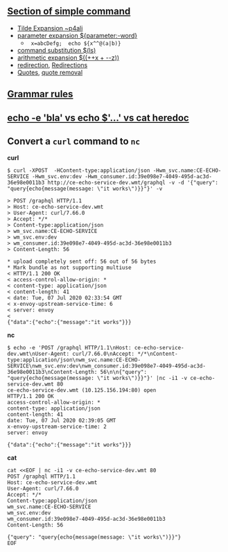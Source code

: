 ## [Section of simple command](http://pubs.opengroup.org/onlinepubs/9699919799/utilities/V3_chap02.html#tag_18_09_01)
* [Tilde Expansion ~p4ali](https://www.gnu.org/software/bash/manual/html_node/Tilde-Expansion.html)
* [parameter expansion ${parameter:-word}](https://www.gnu.org/software/bash/manual/html_node/Shell-Parameter-Expansion.html)
  * ` x=abcDefg;  echo ${x^^@(a|b)}`
* [command substitution $(ls)](https://www.gnu.org/software/bash/manual/html_node/Command-Substitution.html)
* [arithmetic expansion $((++x + --z))](https://www.gnu.org/software/bash/manual/html_node/Arithmetic-Expansion.html)
* [redirection](https://pubs.opengroup.org/onlinepubs/9699919799/utilities/V3_chap02.html#tag_18_07), [Redirections](https://www.gnu.org/software/bash/manual/html_node/Redirections.html)
* [Quotes](https://mywiki.wooledge.org/Quotes), [quote removal](https://www.gnu.org/software/bash/manual/html_node/Quote-Removal.html)


## [Grammar rules](https://pubs.opengroup.org/onlinepubs/9699919799/utilities/V3_chap02.html#tag_18_10_02)

## [echo -e 'bla' vs echo $'...' vs cat heredoc](https://askubuntu.com/questions/537984/difference-between-echo-e-string-and-echo-string)

## Convert a `curl` command to `nc`

**curl**
```
$ curl -XPOST  -HContent-type:application/json -Hwm_svc.name:CE-ECHO-SERVICE -Hwm_svc.env:dev -Hwm_consumer.id:39e098e7-4049-495d-ac3d-36e98e0011b3 http://ce-echo-service-dev.wmt/graphql -v -d '{"query": "query{echo{message(message: \"it works\")}}"}' -v

> POST /graphql HTTP/1.1
> Host: ce-echo-service-dev.wmt
> User-Agent: curl/7.66.0
> Accept: */*
> Content-type:application/json
> wm_svc.name:CE-ECHO-SERVICE
> wm_svc.env:dev
> wm_consumer.id:39e098e7-4049-495d-ac3d-36e98e0011b3
> Content-Length: 56

* upload completely sent off: 56 out of 56 bytes
* Mark bundle as not supporting multiuse
< HTTP/1.1 200 OK
< access-control-allow-origin: *
< content-type: application/json
< content-length: 41
< date: Tue, 07 Jul 2020 02:33:54 GMT
< x-envoy-upstream-service-time: 6
< server: envoy
<
{"data":{"echo":{"message":"it works"}}}
```
**nc**
```
$ echo -e 'POST /graphql HTTP/1.1\nHost: ce-echo-service-dev.wmt\nUser-Agent: curl/7.66.0\nAccept: */*\nContent-type:application/json\nwm_svc.name:CE-ECHO-SERVICE\nwm_svc.env:dev\nwm_consumer.id:39e098e7-4049-495d-ac3d-36e98e0011b3\nContent-Length: 56\n\n{"query": "query{echo{message(message: \"it works\")}}"}' |nc -i1 -v ce-echo-service-dev.wmt 80
ce-echo-service-dev.wmt (10.125.156.194:80) open
HTTP/1.1 200 OK
access-control-allow-origin: *
content-type: application/json
content-length: 41
date: Tue, 07 Jul 2020 02:39:05 GMT
x-envoy-upstream-service-time: 2
server: envoy

{"data":{"echo":{"message":"it works"}}}
```
**cat**
```
cat <<EOF | nc -i1 -v ce-echo-service-dev.wmt 80
POST /graphql HTTP/1.1
Host: ce-echo-service-dev.wmt
User-Agent: curl/7.66.0
Accept: */*
Content-type:application/json
wm_svc.name:CE-ECHO-SERVICE
wm_svc.env:dev
wm_consumer.id:39e098e7-4049-495d-ac3d-36e98e0011b3
Content-Length: 56

{"query": "query{echo{message(message: \"it works\")}}"}
EOF
```
